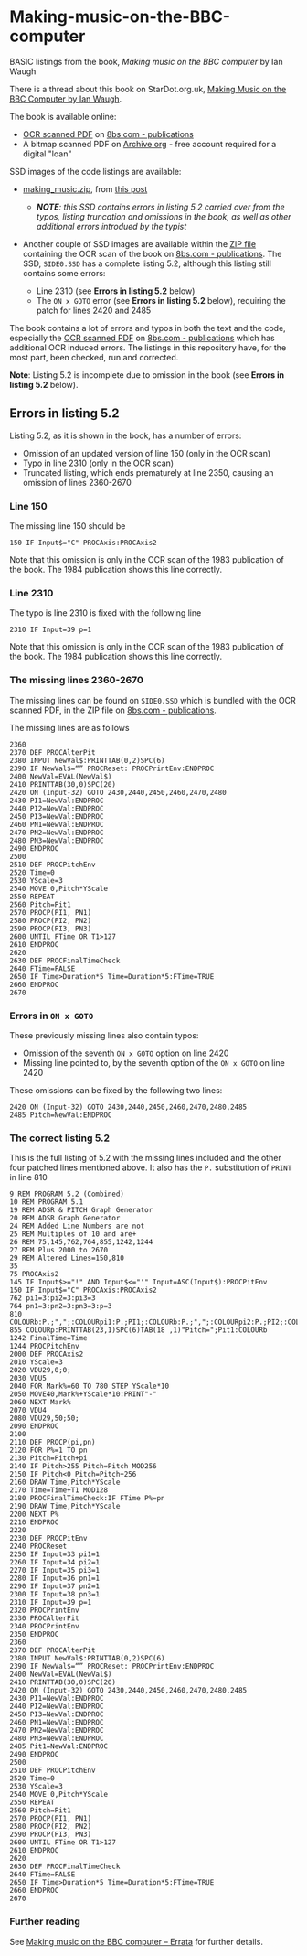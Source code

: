 # Making-music-on-the-BBC-computer
BASIC listings from the book, *Making music on the BBC computer* by Ian Waugh

There is a thread about this book on StarDot.org.uk, [Making Music on the BBC Computer by Ian Waugh](https://stardot.org.uk/forums/viewtopic.php?t=4923).

The book is available online:

- [OCR scanned PDF](http://8bs.com/othrdnld/manuals/publication/Making_Music_on_the_BBC_Computer_Waugh.zip) on [8bs.com - publications](http://8bs.com/othrdnld/manuals/publications.shtml)
- A bitmap scanned PDF on [Archive.org](https://archive.org/details/makingmusiconbbc0000waug) - free account required for a digital "loan"

SSD images of the code listings are available:
- [making_music.zip](https://stardot.org.uk/forums/download/file.php?id=3321&sid=1cd77dd3853fad707f262f788a0b93b4), from [this post](https://stardot.org.uk/forums/viewtopic.php?p=44849&sid=1cd77dd3853fad707f262f788a0b93b4#p44849)
  - ***NOTE**: this SSD contains errors in listing 5.2 carried over from the typos, listing truncation and omissions in the book, as well as other additional errors introdued by the typist*
  
- Another couple of SSD images are available within the [ZIP file](http://8bs.com/othrdnld/manuals/publication/Making_Music_on_the_BBC_Computer_Waugh.zip) containing the OCR scan of the book on [8bs.com - publications](http://8bs.com/othrdnld/manuals/publications.shtml). The SSD, `SIDE0.SSD` has a complete listing 5.2, although this listing still contains some errors:
  - Line 2310 (see **Errors in listing 5.2** below)
  - The `ON x GOTO` error (see **Errors in listing 5.2** below), requiring the patch for lines 2420 and 2485

The book contains a lot of errors and typos in both the text and the code, especially the [OCR scanned PDF](http://8bs.com/othrdnld/manuals/publication/Making_Music_on_the_BBC_Computer_Waugh.zip) on [8bs.com - publications](http://8bs.com/othrdnld/manuals/publications.shtml) which has additional OCR induced errors. The listings in this repository have, for the most part, been checked, run and corrected. 

**Note**: Listing 5.2 is incomplete due to omission in the book (see **Errors in listing 5.2** below).

## Errors in listing 5.2

Listing 5.2, as it is shown in the book, has a number of errors:

- Omission of an updated version of line 150 (only in the OCR scan)
- Typo in line 2310 (only in the OCR scan)
- Truncated listing, which ends prematurely at line 2350, causing an omission of lines 2360-2670

### Line 150

The missing line 150 should be 

```none
150 IF Input$="C" PROCAxis:PROCAxis2
```

Note that this omission is only in the OCR scan of the 1983 publication of the book. The 1984 publication shows this line correctly.

### Line 2310

The typo is line 2310 is fixed with the following line

```none
2310 IF Input=39 p=1
```

Note that this omission is only in the OCR scan of the 1983 publication of the book. The 1984 publication shows this line correctly.

### The missing lines 2360-2670

The missing lines can be found on `SIDE0.SSD` which is bundled with the OCR scanned PDF, in the ZIP file on [8bs.com - publications](http://8bs.com/othrdnld/manuals/publications.shtml).

The missing lines are as follows

```none
2360
2370 DEF PROCAlterPit
2380 INPUT NewVal$:PRINTTAB(0,2)SPC(6)
2390 IF NewVal$=“” PROCReset: PROCPrintEnv:ENDPROC
2400 NewVal=EVAL(NewVal$)
2410 PRINTTAB(30,0)SPC(20)
2420 ON (Input-32) GOTO 2430,2440,2450,2460,2470,2480
2430 PI1=NewVal:ENDPROC
2440 PI2=NewVal:ENDPROC
2450 PI3=NewVal:ENDPROC
2460 PN1=NewVal:ENDPROC
2470 PN2=NewVal:ENDPROC
2480 PN3=NewVal:ENDPROC
2490 ENDPROC
2500
2510 DEF PROCPitchEnv
2520 Time=0
2530 YScale=3
2540 MOVE 0,Pitch*YScale
2550 REPEAT
2560 Pitch=Pit1
2570 PROCP(PI1, PN1)
2580 PROCP(PI2, PN2)
2590 PROCP(PI3, PN3)
2600 UNTIL FTime OR T1>127
2610 ENDPROC
2620 
2630 DEF PROCFinalTimeCheck
2640 FTime=FALSE
2650 IF Time>Duration*5 Time=Duration*5:FTime=TRUE
2660 ENDPROC
2670 
```

### Errors in `ON x GOTO`

These previously missing lines also contain typos:

- Omission of the seventh `ON x GOTO` option on line 2420
- Missing line pointed to, by the seventh option of the `ON x GOTO` on line 2420

These omissions can be fixed by the following two lines:


```none
2420 ON (Input-32) GOTO 2430,2440,2450,2460,2470,2480,2485
2485 Pitch=NewVal:ENDPROC
```

### The correct listing 5.2

This is the full listing of 5.2 with the missing lines included and the other four patched lines mentioned above. It also has the `P.` substitution of `PRINT` in line 810

```none
9 REM PROGRAM 5.2 (Combined)
10 REM PROGRAM 5.1
19 REM ADSR & PITCH Graph Generator
20 REM ADSR Graph Generator
24 REM Added Line Numbers are not
25 REM Multiples of 10 and are+
26 REM 75,145,762,764,855,1242,1244
27 REM Plus 2000 to 2670
29 REM Altered Lines=150,810
35
75 PROCAxis2
145 IF Input$>="!" AND Input$<="'" Input=ASC(Input$):PROCPitEnv
150 IF Input$="C" PROCAxis:PROCAxis2
762 pi1=3:pi2=3:pi3=3
764 pn1=3:pn2=3:pn3=3:p=3
810 COLOURb:P.;",";:COLOURpi1:P.;PI1;:COLOURb:P.;",";:COLOURpi2:P.;PI2;:COLOURb:P.;",";:COLOURpi3:P.;PI3;:COLOURb:P.;",";:COLOURpn1:P.;PN1;:COLOURb:P.;",";:COLOURpn2:P.;PN2;:COLOURb:P.;",";:COLOURpn3:P.;PN3;:COLOURb:P.;",";
855 COLOURp:PRINTTAB(23,1)SPC(6)TAB(18 ,1)"Pitch=";Pit1:COLOURb
1242 FinalTime=Time
1244 PROCPitchEnv
2000 DEF PROCAxis2
2010 YScale=3
2020 VDU29,0;0;
2030 VDU5
2040 FOR Mark%=60 TO 780 STEP YScale*10
2050 MOVE40,Mark%+YScale*10:PRINT"-"
2060 NEXT Mark%
2070 VDU4
2080 VDU29,50;50;
2090 ENDPROC
2100
2110 DEF PROCP(pi,pn)
2120 FOR P%=1 TO pn
2130 Pitch=Pitch+pi
2140 IF Pitch>255 Pitch=Pitch MOD256
2150 IF Pitch<0 Pitch=Pitch+256
2160 DRAW Time,Pitch*YScale
2170 Time=Time+T1 MOD128
2180 PROCFinalTimeCheck:IF FTime P%=pn
2190 DRAW Time,Pitch*YScale
2200 NEXT P%
2210 ENDPROC
2220
2230 DEF PROCPitEnv
2240 PROCReset
2250 IF Input=33 pi1=1
2260 IF Input=34 pi2=1
2270 IF Input=35 pi3=1
2280 IF Input=36 pn1=1
2290 IF Input=37 pn2=1
2300 IF Input=38 pn3=1
2310 IF Input=39 p=1
2320 PROCPrintEnv
2330 PROCAlterPit
2340 PROCPrintEnv
2350 ENDPROC
2360
2370 DEF PROCAlterPit
2380 INPUT NewVal$:PRINTTAB(0,2)SPC(6)
2390 IF NewVal$=“” PROCReset: PROCPrintEnv:ENDPROC
2400 NewVal=EVAL(NewVal$)
2410 PRINTTAB(30,0)SPC(20)
2420 ON (Input-32) GOTO 2430,2440,2450,2460,2470,2480,2485
2430 PI1=NewVal:ENDPROC
2440 PI2=NewVal:ENDPROC
2450 PI3=NewVal:ENDPROC
2460 PN1=NewVal:ENDPROC
2470 PN2=NewVal:ENDPROC
2480 PN3=NewVal:ENDPROC
2485 Pit1=NewVal:ENDPROC
2490 ENDPROC
2500
2510 DEF PROCPitchEnv
2520 Time=0
2530 YScale=3
2540 MOVE 0,Pitch*YScale
2550 REPEAT
2560 Pitch=Pit1
2570 PROCP(PI1, PN1)
2580 PROCP(PI2, PN2)
2590 PROCP(PI3, PN3)
2600 UNTIL FTime OR T1>127
2610 ENDPROC
2620 
2630 DEF PROCFinalTimeCheck
2640 FTime=FALSE
2650 IF Time>Duration*5 Time=Duration*5:FTime=TRUE
2660 ENDPROC
2670 
```
### Further reading

See [Making music on the BBC computer – Errata](https://gr33nonline.wordpress.com/2022/12/25/making-music-on-the-bbc-computer-errata/) for further details.

